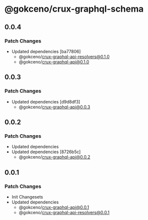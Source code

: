 # @gokceno/crux-graphql-schema

## 0.0.4

### Patch Changes

- Updated dependencies [ba77806]
  - @gokceno/crux-graphql-api-resolvers@0.1.0
  - @gokceno/crux-graphql-api@0.1.0

## 0.0.3

### Patch Changes

- Updated dependencies [d9d8df3]
  - @gokceno/crux-graphql-api@0.0.3

## 0.0.2

### Patch Changes

- Updated dependencies
- Updated dependencies [8726b5c]
  - @gokceno/crux-graphql-api@0.0.2

## 0.0.1

### Patch Changes

- Init Changesets
- Updated dependencies
  - @gokceno/crux-graphql-api@0.0.1
  - @gokceno/crux-graphql-api-resolvers@0.0.1
